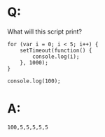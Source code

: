 # Q:
What will this script print?
```
for (var i = 0; i < 5; i++) {
    setTimeout(function() {
        console.log(i);
    }, 1000);
}

console.log(100);
```
# A:
```
100,5,5,5,5,5
```
